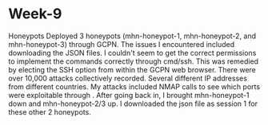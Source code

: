 # Week-9
Honeypots
Deployed 3 honeypots (mhn-honeypot-1, mhn-honeypot-2, and mhn-honeypot-3) through GCPN.
The issues I encountered included downloading the JSON files.  I couldn't seem to get the correct permissions to implement the commands correctly through cmd/ssh.  This was remedied by electing the SSH option from within the GCPN web browser.
There were over 10,000 attacks collectively recorded.  Several different IP addresses from different countries.  My attacks included NMAP calls to see which ports were exploitable through .  After going back in, I brought mhn-honeypot-1 down and mhn-honeypot-2/3 up.  I downloaded the json file as session 1 for these other 2 honeypots. 
